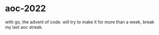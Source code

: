 # aoc-2022
with go, the advent of code. will try to make it for more than a week, break my last aoc streak. 
